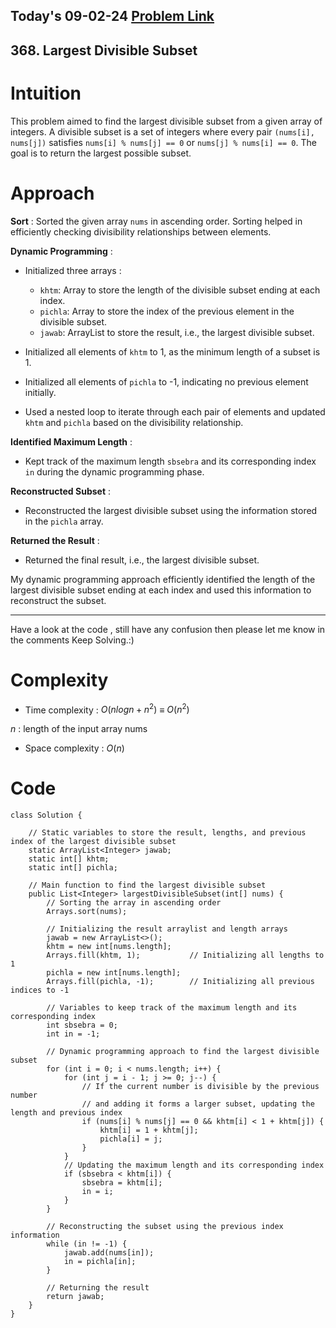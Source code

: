 ## Today's 09-02-24 [Problem Link](https://leetcode.com/problems/largest-divisible-subset/description/?envType=daily-question&envId=2024-02-09)
## 368. Largest Divisible Subset


# Intuition
<!-- Describe your first thoughts on how to solve this problem. -->
This problem aimed to find the largest divisible subset from a given array of integers. A divisible subset is a set of integers where every pair `(nums[i], nums[j])` satisfies `nums[i] % nums[j] == 0` or `nums[j] % nums[i] == 0`. The goal is to return the largest possible subset.

# Approach
<!-- Describe your approach to solving the problem. -->
**Sort** : Sorted the given array `nums` in ascending order. Sorting helped in efficiently checking divisibility relationships between elements.

**Dynamic Programming** :
- Initialized three arrays :
    - `khtm`: Array to store the length of the divisible subset ending at each index.
    - `pichla`: Array to store the index of the previous element in the divisible subset.
    - `jawab`: ArrayList to store the result, i.e., the largest divisible subset.

- Initialized all elements of `khtm` to 1, as the minimum length of a subset is 1.
- Initialized all elements of `pichla` to -1, indicating no previous element initially.
- Used a nested loop to iterate through each pair of elements and updated `khtm` and `pichla` based on the divisibility relationship.

**Identified Maximum Length** :
- Kept track of the maximum length `sbsebra` and its corresponding index `in` during the dynamic programming phase.

**Reconstructed Subset** :
- Reconstructed the largest divisible subset using the information stored in the `pichla` array.

**Returned the Result** :
- Returned the final result, i.e., the largest divisible subset.

My dynamic programming approach efficiently identified the length of the largest divisible subset ending at each index and used this information to reconstruct the subset.

---
Have a look at the code , still have any confusion then please let me know in the comments
Keep Solving.:)

# Complexity
- Time complexity : $O(n log n + n^2)$ $\equiv$  $O(n^2)$
<!-- Add your time complexity here, e.g. $$O(n)$$ -->
$n$ : length of the input array nums
- Space complexity : $O(n)$
<!-- Add your space complexity here, e.g. $$O(n)$$ -->

# Code
```
class Solution {

    // Static variables to store the result, lengths, and previous index of the largest divisible subset
    static ArrayList<Integer> jawab;
    static int[] khtm;
    static int[] pichla;

    // Main function to find the largest divisible subset
    public List<Integer> largestDivisibleSubset(int[] nums) {
        // Sorting the array in ascending order
        Arrays.sort(nums);
        
        // Initializing the result arraylist and length arrays
        jawab = new ArrayList<>();
        khtm = new int[nums.length];
        Arrays.fill(khtm, 1);           // Initializing all lengths to 1
        pichla = new int[nums.length];
        Arrays.fill(pichla, -1);        // Initializing all previous indices to -1

        // Variables to keep track of the maximum length and its corresponding index
        int sbsebra = 0;
        int in = -1;

        // Dynamic programming approach to find the largest divisible subset
        for (int i = 0; i < nums.length; i++) {
            for (int j = i - 1; j >= 0; j--) {
                // If the current number is divisible by the previous number
                // and adding it forms a larger subset, updating the length and previous index
                if (nums[i] % nums[j] == 0 && khtm[i] < 1 + khtm[j]) {
                    khtm[i] = 1 + khtm[j];
                    pichla[i] = j;
                }
            }
            // Updating the maximum length and its corresponding index
            if (sbsebra < khtm[i]) {
                sbsebra = khtm[i];
                in = i;
            }
        }

        // Reconstructing the subset using the previous index information
        while (in != -1) {
            jawab.add(nums[in]);
            in = pichla[in];
        }

        // Returning the result
        return jawab;
    }
}
```